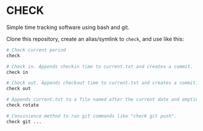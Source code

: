 CHECK
=====

Simple time tracking software using bash and git.

Clone this repository, create an alias/symlink to ``check``, and use like this:

```bash
# Check current period
check

# Check in. Appends checkin time to current.txt and creates a commit.
check in

# Check out. Appends checkout time to current.txt and creates a commit.
check out

# Appends current.txt to a file named after the current date and empties it.
check rotate

# Convinience method to run git commands like "check git push".
check git ...
```
